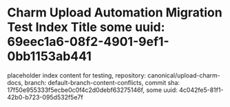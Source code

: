 # Charm Upload Automation Migration Test Index Title some uuid: 69eec1a6-08f2-4901-9ef1-0bb1153ab441
 placeholder index content for testing,  repository: canonical/upload-charm-docs,  branch: default-branch-content-conflicts,  commit sha: 17f50e955333f5ecbe0c0f4c2d0debf63275146f,  some uuid: 4c042fe5-81f1-42b0-b723-095d532f5e7f
